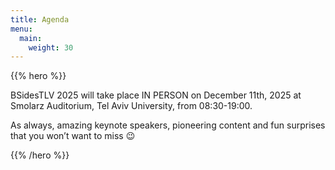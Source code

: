 ```yaml
---
title: Agenda
menu:
  main:
    weight: 30
---
```


{{% hero %}}

BSidesTLV 2025 will take place IN PERSON on December 11th, 2025 at Smolarz Auditorium,
Tel Aviv University, from 08:30-19:00.

As always, amazing keynote speakers, pioneering content and fun surprises that you won’t want to miss 😉

<script type="text/javascript" src="https://sessionize.com/api/v2/xzjbcgbk/view/GridSmart"></script>

{{% /hero %}}
